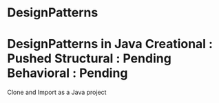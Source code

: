 # DesignPatterns
DesignPatterns in Java
Creational : Pushed
Structural : Pending
Behavioral : Pending
=============================
Clone and 
Import as a Java project 
